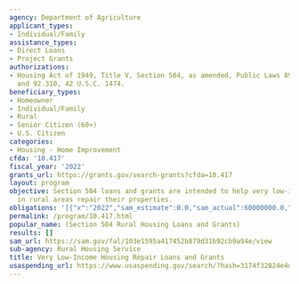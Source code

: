 ```yaml
---
agency: Department of Agriculture
applicant_types:
- Individual/Family
assistance_types:
- Direct Loans
- Project Grants
authorizations:
- Housing Act of 1949, Title V, Section 504, as amended, Public Laws 89-117, 89-754,
  and 92.310, 42 U.S.C. 1474.
beneficiary_types:
- Homeowner
- Individual/Family
- Rural
- Senior Citizen (60+)
- U.S. Citizen
categories:
- Housing - Home Improvement
cfda: '10.417'
fiscal_year: '2022'
grants_url: https://grants.gov/search-grants?cfda=10.417
layout: program
objective: Section 504 loans and grants are intended to help very low-income owner-occupants
  in rural areas repair their properties.
obligations: '[{"x":"2022","sam_estimate":0.0,"sam_actual":60000000.0,"usa_spending_actual":22802628.69},{"x":"2023","sam_estimate":60000000.0,"sam_actual":0.0,"usa_spending_actual":17570560.09},{"x":"2024","sam_estimate":90000000.0,"sam_actual":0.0,"usa_spending_actual":0.0}]'
permalink: /program/10.417.html
popular_name: (Section 504 Rural Housing Loans and Grants)
results: []
sam_url: https://sam.gov/fal/103e1595a417452b879d31b92cb9a94e/view
sub-agency: Rural Housing Service
title: Very Low-Income Housing Repair Loans and Grants
usaspending_url: https://www.usaspending.gov/search/?hash=3174f32824e4dd9778c12d3ba154f99b
---
```

